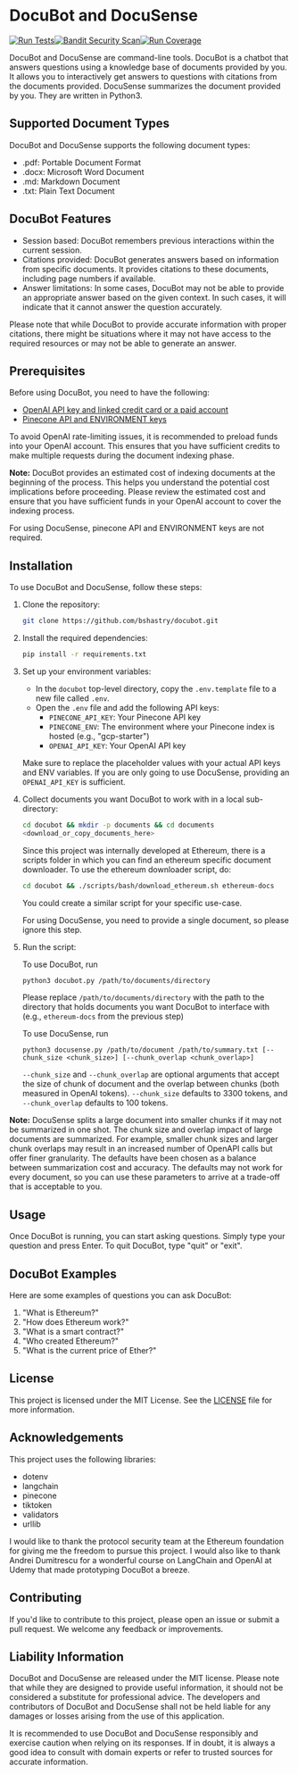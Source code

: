 # DocuBot and DocuSense

[![Run Tests](https://github.com/bshastry/docubot/actions/workflows/tests.yml/badge.svg?branch=main)](https://github.com/bshastry/docubot/actions/workflows/tests.yml)[![Bandit Security Scan](https://github.com/bshastry/docubot/actions/workflows/bandit.yaml/badge.svg?branch=main)](https://github.com/bshastry/docubot/actions/workflows/bandit.yaml)[![Run Coverage](https://github.com/bshastry/docubot/actions/workflows/coverage.yml/badge.svg?branch=main)](https://github.com/bshastry/docubot/actions/workflows/coverage.yml)

DocuBot and DocuSense are command-line tools.
DocuBot is a chatbot that answers questions using a knowledge base of documents provided by you.
It allows you to interactively get answers to questions with citations from the documents provided.
DocuSense summarizes the document provided by you.
They are written in Python3.

## Supported Document Types

DocuBot and DocuSense supports the following document types:

- .pdf: Portable Document Format
- .docx: Microsoft Word Document
- .md: Markdown Document
- .txt: Plain Text Document

## DocuBot Features

- Session based: DocuBot remembers previous interactions within the current session.
- Citations provided: DocuBot generates answers based on information from specific documents. It provides citations to these documents, including page numbers if available.
- Answer limitations: In some cases, DocuBot may not be able to provide an appropriate answer based on the given context. In such cases, it will indicate that it cannot answer the question accurately.

Please note that while DocuBot to provide accurate information with proper citations, there might be situations where it may not have access to the required resources or may not be able to generate an answer.

## Prerequisites

Before using DocuBot, you need to have the following:

- [OpenAI API key and linked credit card or a paid account](https://platform.openai.com/signup)
- [Pinecone API and ENVIRONMENT keys](https://www.pinecone.io/)

To avoid OpenAI rate-limiting issues, it is recommended to preload funds into your OpenAI account. This ensures that you have sufficient credits to make multiple requests during the document indexing phase.

**Note:** DocuBot provides an estimated cost of indexing documents at the beginning of the process. This helps you understand the potential cost implications before proceeding. Please review the estimated cost and ensure that you have sufficient funds in your OpenAI account to cover the indexing process.

For using DocuSense, pinecone API and ENVIRONMENT keys are not required.


## Installation

To use DocuBot and DocuSense, follow these steps:

1. Clone the repository:

   ```bash
   git clone https://github.com/bshastry/docubot.git
   ```

2. Install the required dependencies:

   ```bash
   pip install -r requirements.txt
   ```

3. Set up your environment variables:

   - In the `docubot` top-level directory, copy the `.env.template` file to a new file called `.env`.
   - Open the `.env` file and add the following API keys:
     - `PINECONE_API_KEY`: Your Pinecone API key
     - `PINECONE_ENV`: The environment where your Pinecone index is hosted (e.g., "gcp-starter")
     - `OPENAI_API_KEY`: Your OpenAI API key

   Make sure to replace the placeholder values with your actual API keys and ENV variables.
   If you are only going to use DocuSense, providing an `OPENAI_API_KEY` is sufficient.


4. Collect documents you want DocuBot to work with in a local sub-directory:

   ```bash
   cd docubot && mkdir -p documents && cd documents
   <download_or_copy_documents_here>
   ```

   Since this project was internally developed at Ethereum, there is a scripts folder in which you can find an ethereum specific document downloader. To use the ethereum downloader script, do:

   ```bash
   cd docubot && ./scripts/bash/download_ethereum.sh ethereum-docs
   ```

   You could create a similar script for your specific use-case.

   For using DocuSense, you need to provide a single document, so please ignore this step.

5. Run the script:

   To use DocuBot, run

   ```bash
   python3 docubot.py /path/to/documents/directory
   ```

   Please replace `/path/to/documents/directory` with the path to the directory that holds documents you want DocuBot to interface with (e.g., `ethereum-docs` from the previous step)

   To use DocuSense, run
   
   ```
   python3 docusense.py /path/to/document /path/to/summary.txt [--chunk_size <chunk_size>] [--chunk_overlap <chunk_overlap>]
   ```
   `--chunk_size` and `--chunk_overlap` are optional arguments that accept the size of chunk of document and the overlap between chunks (both measured in OpenAI tokens).
   `--chunk_size` defaults to 3300 tokens, and `--chunk_overlap` defaults to 100 tokens.
   
**Note:** DocuSense splits a large document into smaller chunks if it may not be summarized in one shot. The chunk size and overlap impact of large documents are summarized. For example, smaller chunk sizes and larger chunk overlaps may result in an increased number of OpenAPI calls but offer finer granularity. The defaults have been chosen as a balance between summarization cost and accuracy. The defaults may not work for every document, so you can use these parameters to arrive at a trade-off that is acceptable to you.

## Usage

Once DocuBot is running, you can start asking questions. Simply type your question and press Enter. To quit DocuBot, type "quit" or "exit".

## DocuBot Examples

Here are some examples of questions you can ask DocuBot:

1. "What is Ethereum?"
2. "How does Ethereum work?"
3. "What is a smart contract?"
4. "Who created Ethereum?"
5. "What is the current price of Ether?"

## License

This project is licensed under the MIT License. See the [LICENSE](LICENSE) file for more information.

## Acknowledgements

This project uses the following libraries:

- dotenv
- langchain
- pinecone
- tiktoken
- validators
- urllib

I would like to thank the protocol security team at the Ethereum foundation for giving me the freedom to pursue this project.
I would also like to thank Andrei Dumitrescu for a wonderful course on LangChain and OpenAI at Udemy that made prototyping DocuBot a breeze.

## Contributing

If you'd like to contribute to this project, please open an issue or submit a pull request. We welcome any feedback or improvements.

## Liability Information

DocuBot and DocuSense are released under the MIT license. Please note that while they are designed to provide useful information, it should not be considered a substitute for professional advice. The developers and contributors of DocuBot and DocuSense shall not be held liable for any damages or losses arising from the use of this application.

It is recommended to use DocuBot and DocuSense responsibly and exercise caution when relying on its responses. If in doubt, it is always a good idea to consult with domain experts or refer to trusted sources for accurate information.
